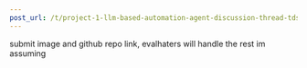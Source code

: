 ```yaml
---
post_url: /t/project-1-llm-based-automation-agent-discussion-thread-tds-jan-2025/164277/554
---
```

submit image and github repo link, evalhaters will handle the rest im assuming